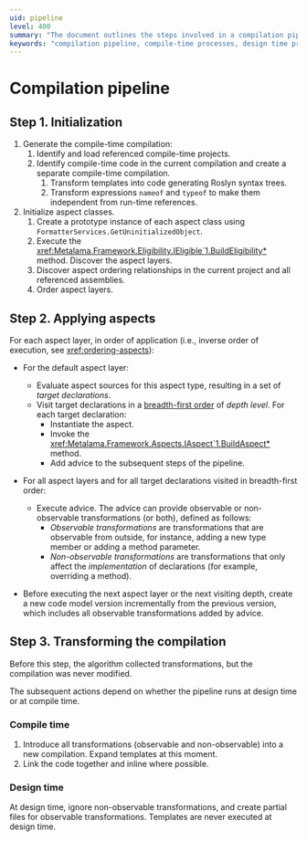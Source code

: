 ```yaml
---
uid: pipeline
level: 400
summary: "The document outlines the steps involved in a compilation pipeline: initialization, applying aspects, and transforming the compilation. It differentiates between compile time and design time processes."
keywords: "compilation pipeline, compile-time processes, design time processes, observable transformations, non-observable transformations, code model version"
---
```


# Compilation pipeline

## Step 1. Initialization

1. Generate the compile-time compilation:
    1. Identify and load referenced compile-time projects.
    2. Identify compile-time code in the current compilation and create a separate compile-time compilation.
        1. Transform templates into code generating Roslyn syntax trees.
        2. Transform expressions `nameof` and `typeof` to make them independent from run-time references.
2. Initialize aspect classes.
    1. Create a prototype instance of each aspect class using `FormatterServices.GetUninitializedObject`.
    2. Execute the <xref:Metalama.Framework.Eligibility.IEligible`1.BuildEligibility*> method. Discover the aspect layers.
    3. Discover aspect ordering relationships in the current project and all referenced assemblies.
    4. Order aspect layers.

## Step 2. Applying aspects

For each aspect layer, in order of application (i.e., inverse order of execution, see <xref:ordering-aspects>):

* For the default aspect layer:
  * Evaluate aspect sources for this aspect type, resulting in a set of _target declarations_.
  * Visit target declarations in a [breadth-first order](https://en.wikipedia.org/wiki/Breadth-first_search) of _depth level_. For each target declaration:
    * Instantiate the aspect.
    * Invoke the <xref:Metalama.Framework.Aspects.IAspect`1.BuildAspect*> method.
    * Add advice to the subsequent steps of the pipeline.

* For all aspect layers and for all target declarations visited in breadth-first order:
  * Execute advice. The advice can provide observable or non-observable transformations (or both), defined as follows:
    * _Observable transformations_ are transformations that are observable from outside, for instance, adding a new type member or adding a method parameter.
    * _Non-observable transformations_ are transformations that only affect the _implementation_ of declarations (for example, overriding a method).

* Before executing the next aspect layer or the next visiting depth, create a new code model version incrementally from the previous version, which includes all observable transformations added by advice.

## Step 3. Transforming the compilation

Before this step, the algorithm collected transformations, but the compilation was never modified.

The subsequent actions depend on whether the pipeline runs at design time or at compile time.

### Compile time

1. Introduce all transformations (observable and non-observable) into a new compilation. Expand templates at this moment.
2. Link the code together and inline where possible.

### Design time

At design time, ignore non-observable transformations, and create partial files for observable transformations.
Templates are never executed at design time.




